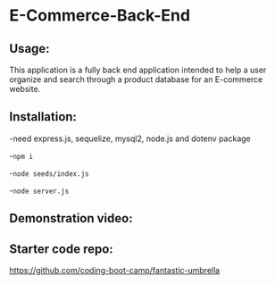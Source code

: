 # E-Commerce-Back-End 

## Usage:
This application is a fully back end application intended to help a user organize and search through a product database for an E-commerce website. 

## Installation:
-need express.js, sequelize, mysql2, node.js and dotenv package

-`npm i`

-`node seeds/index.js`

-`node server.js`

## Demonstration video:


## Starter code repo:
https://github.com/coding-boot-camp/fantastic-umbrella


